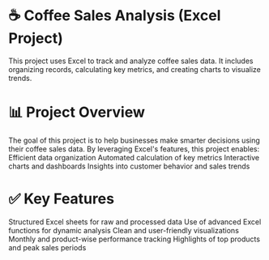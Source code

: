 # ☕ Coffee Sales Analysis (Excel Project)
This project uses Excel to track and analyze coffee sales data. It includes organizing records, calculating key metrics, and creating charts to visualize trends. 

# 📊 Project Overview
The goal of this project is to help businesses make smarter decisions using their coffee sales data. By leveraging Excel's features, this project enables:
Efficient data organization
Automated calculation of key metrics
Interactive charts and dashboards
Insights into customer behavior and sales trends

# ✅ Key Features
Structured Excel sheets for raw and processed data
Use of advanced Excel functions for dynamic analysis
Clean and user-friendly visualizations
Monthly and product-wise performance tracking
Highlights of top products and peak sales periods
